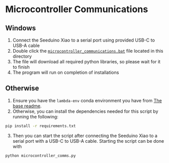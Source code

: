 # Microcontroller Communications

## Windows

1. Connect the Seeduino Xiao to a serial port using provided USB-C to USB-A cable
2. Double click the [`microcontroller_communications.bat`](https://github.com/lucashicks1/lambda-deco3801/blob/main/build/figurines/microcontroller_communications.bat) file located in this directory
3. The file will download all required python libraries, so please wait for it to finish
4. The program will run on completion of installations

## Otherwise

1. Ensure you have the `lambda-env` conda environment you have from [The base readme](../README.md).
2. Otherwise, you can install the dependencies needed for this script by running the following:
```sh
pip install -r requirements.txt
```

3. Then you can start the script after connecting the Seeduino Xiao to a serial port with a
USB-C to USB-A cable. Starting the script can be done with

```sh
python microcontroller_comms.py
```
